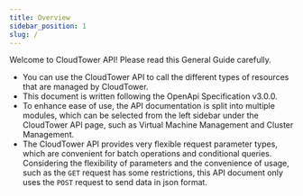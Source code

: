 ```yaml
---
title: Overview
sidebar_position: 1
slug: /
---
```


Welcome to CloudTower API! Please read this General Guide carefully.
* You can use the CloudTower API to call the different types of resources that are managed by CloudTower.
* This document is written following the OpenApi Specification v3.0.0.
* To enhance ease of use, the API documentation is split into multiple modules, which can be selected from the left sidebar under the CloudTower API page, such as Virtual Machine Management and Cluster Management.
* The CloudTower API provides very flexible request parameter types, which are convenient for batch operations and conditional queries. Considering the flexibility of parameters and the convenience of usage, such as the `GET` request has some restrictions, this API document only uses the `POST` request to send data in json format.
 
